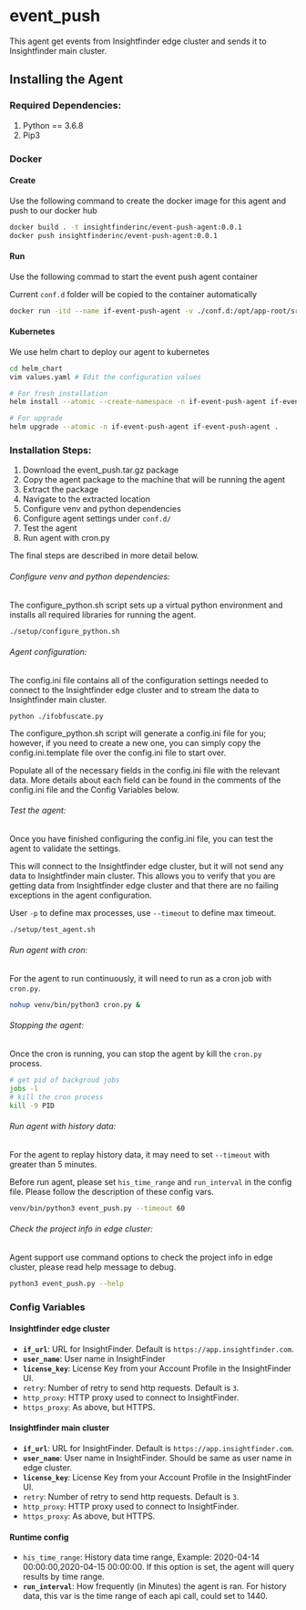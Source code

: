 # event_push
This agent get events from Insightfinder edge cluster and sends it to Insightfinder main cluster.
## Installing the Agent

### Required Dependencies:
1. Python == 3.6.8
1. Pip3


### Docker
#### Create
Use the following command to create the docker image for this agent and push to our docker hub
```bash
docker build . -t insightfinderinc/event-push-agent:0.0.1
docker push insightfinderinc/event-push-agent:0.0.1
```
#### Run
Use the following commad to start the event push agent container

Current `conf.d` folder will be copied to the container automatically
```bash
docker run -itd --name if-event-push-agent -v ./conf.d:/opt/app-root/src/conf.d  docker.io/insightfinderinc/event-push-agent:0.0.1
```

#### Kubernetes
We use helm chart to deploy our agent to kubernetes
```bash
cd helm_chart
vim values.yaml # Edit the configuration values

# For fresh installation
helm install --atomic --create-namespace -n if-event-push-agent if-event-push-agent .

# For upgrade
helm upgrade --atomic -n if-event-push-agent if-event-push-agent .
```

### Installation Steps:
1. Download the event_push.tar.gz package
1. Copy the agent package to the machine that will be running the agent
1. Extract the package
1. Navigate to the extracted location 
1. Configure venv and python dependencies
1. Configure agent settings under `conf.d/`
1. Test the agent
1. Run agent with cron.py

The final steps are described in more detail below. 

###### Configure venv and python dependencies:
The configure_python.sh script sets up a virtual python environment and installs all required libraries for running the agent. 

```bash
./setup/configure_python.sh
```

###### Agent configuration:
The config.ini file contains all of the configuration settings needed to connect to the Insightfinder edge cluster and to stream the data to Insightfinder main cluster.

```
python ./ifobfuscate.py 
```

The configure_python.sh script will generate a config.ini file for you; however, if you need to create a new one, you can simply copy the config.ini.template file over the config.ini file to start over. 

Populate all of the necessary fields in the config.ini file with the relevant data.  More details about each field can be found in the comments of the config.ini file and the Config Variables below. 

###### Test the agent:
Once you have finished configuring the config.ini file, you can test the agent to validate the settings. 

This will connect to the Insightfinder edge cluster, but it will not send any data to Insightfinder main cluster. This allows you to verify that you are getting data from Insightfinder edge cluster and that there are no failing exceptions in the agent configuration.

User `-p` to define max processes, use `--timeout` to define max timeout.

```bash
./setup/test_agent.sh
```

###### Run agent with cron:
For the agent to run continuously, it will need to run as a cron job with `cron.py`. 

```bash
nohup venv/bin/python3 cron.py &
```

###### Stopping the agent:
Once the cron is running, you can stop the agent by kill the `cron.py` process.

```bash
# get pid of backgroud jobs
jobs -l
# kill the cron process
kill -9 PID
```

###### Run agent with history data:
For the agent to replay history data, it may need to set `--timeout` with greater than 5 minutes.
 
Before run agent, please set `his_time_range` and `run_interval` in the config file. Please follow the description of these config vars. 

```bash
venv/bin/python3 event_push.py --timeout 60
```

###### Check the project info in edge cluster:
Agent support use command options to check the project info in edge cluster, please read help message to debug.

```bash
python3 event_push.py --help
``` 
 

### Config Variables
#### Insightfinder edge cluster
* **`if_url`**: URL for InsightFinder. Default is `https://app.insightfinder.com`.
* **`user_name`**: User name in InsightFinder
* **`license_key`**: License Key from your Account Profile in the InsightFinder UI.
* `retry`: Number of retry to send http requests. Default is `3`.
* `http_proxy`: HTTP proxy used to connect to InsightFinder.
* `https_proxy`: As above, but HTTPS.

#### Insightfinder main cluster
* **`if_url`**: URL for InsightFinder. Default is `https://app.insightfinder.com`.
* **`user_name`**: User name in InsightFinder. Should be same as user name in edge cluster.
* **`license_key`**: License Key from your Account Profile in the InsightFinder UI.
* `retry`: Number of retry to send http requests. Default is `3`.
* `http_proxy`: HTTP proxy used to connect to InsightFinder.
* `https_proxy`: As above, but HTTPS.

#### Runtime config
* `his_time_range`: History data time range, Example: 2020-04-14 00:00:00,2020-04-15 00:00:00. If this option is set, the agent will query results by time range.
* **`run_interval`**: How frequently (in Minutes) the agent is ran. For history data, this var is the time range of each api call, could set to 1440.


